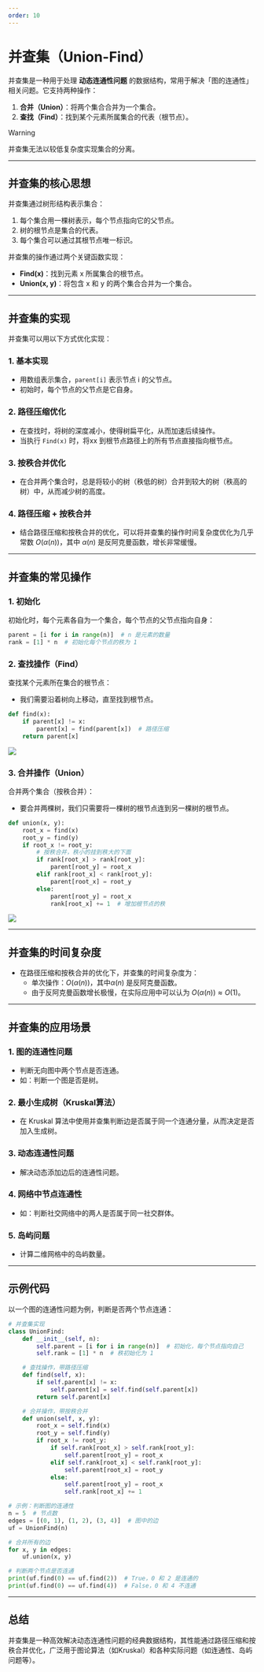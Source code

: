 ```yaml
---
order: 10
---
```


# **并查集（Union-Find）**

并查集是一种用于处理 **动态连通性问题** 的数据结构，常用于解决「图的连通性」相关问题。它支持两种操作：

1. **合并（Union）**：将两个集合合并为一个集合。
2. **查找（Find）**：找到某个元素所属集合的代表（根节点）。

>[!warning] 
>并查集无法以较低复杂度实现集合的分离。

---

## **并查集的核心思想**

并查集通过树形结构表示集合：

1. 每个集合用一棵树表示，每个节点指向它的父节点。
2. 树的根节点是集合的代表。
3. 每个集合可以通过其根节点唯一标识。

并查集的操作通过两个关键函数实现：

- **Find(x)**：找到元素 x 所属集合的根节点。
- **Union(x, y)**：将包含 x 和 y 的两个集合合并为一个集合。

---

## **并查集的实现**

并查集可以用以下方式优化实现：

### 1. 基本实现

- 用数组表示集合，`parent[i]` 表示节点 i 的父节点。
- 初始时，每个节点的父节点是它自身。

### 2. 路径压缩优化

- 在查找时，将树的深度减小，使得树扁平化，从而加速后续操作。
- 当执行 `Find(x)` 时，将xx 到根节点路径上的所有节点直接指向根节点。

### 3. 按秩合并优化

- 在合并两个集合时，总是将较小的树（秩低的树）合并到较大的树（秩高的树）中，从而减少树的高度。

### 4. 路径压缩 + 按秩合并

- 结合路径压缩和按秩合并的优化，可以将并查集的操作时间复杂度优化为几乎常数 $O(\alpha(n))$，其中 $\alpha(n)$ 是反阿克曼函数，增长非常缓慢。

---

## **并查集的常见操作**

### **1. 初始化**

初始化时，每个元素各自为一个集合，每个节点的父节点指向自身：

```python
parent = [i for i in range(n)]  # n 是元素的数量
rank = [1] * n  # 初始化每个节点的秩为 1
```

### **2. 查找操作（Find）**

查找某个元素所在集合的根节点：
- 我们需要沿着树向上移动，直至找到根节点。
```python
def find(x):
    if parent[x] != x:
        parent[x] = find(parent[x])  # 路径压缩
    return parent[x]
```

![](https://oi-wiki.org/ds/images/disjoint-set-find.svg)

### **3. 合并操作（Union）**

合并两个集合（按秩合并）：
- 要合并两棵树，我们只需要将一棵树的根节点连到另一棵树的根节点。
```python
def union(x, y):
    root_x = find(x)
    root_y = find(y)
    if root_x != root_y:
        # 按秩合并，秩小的挂到秩大的下面
        if rank[root_x] > rank[root_y]:
            parent[root_y] = root_x
        elif rank[root_x] < rank[root_y]:
            parent[root_x] = root_y
        else:
            parent[root_y] = root_x
            rank[root_x] += 1  # 增加根节点的秩
```

![](https://oi-wiki.org/ds/images/disjoint-set-merge.svg)

---

## **并查集的时间复杂度**

- 在路径压缩和按秩合并的优化下，并查集的时间复杂度为：
    - 单次操作：$O(\alpha(n))$，其中$\alpha(n)$ 是反阿克曼函数。
    - 由于反阿克曼函数增长极慢，在实际应用中可以认为 $O(\alpha(n)) \approx O(1)$。

---

## **并查集的应用场景**

### 1. **图的连通性问题**

- 判断无向图中两个节点是否连通。
- 如：判断一个图是否是树。

### 2. **最小生成树（Kruskal算法）**

- 在 Kruskal 算法中使用并查集判断边是否属于同一个连通分量，从而决定是否加入生成树。

### 3. **动态连通性问题**

- 解决动态添加边后的连通性问题。

### 4. **网络中节点连通性**

- 如：判断社交网络中的两人是否属于同一社交群体。

### 5. **岛屿问题**

- 计算二维网格中的岛屿数量。

---

## **示例代码**

以一个图的连通性问题为例，判断是否两个节点连通：

```python
# 并查集实现
class UnionFind:
    def __init__(self, n):
        self.parent = [i for i in range(n)]  # 初始化，每个节点指向自己
        self.rank = [1] * n  # 秩初始化为 1

    # 查找操作，带路径压缩
    def find(self, x):
        if self.parent[x] != x:
            self.parent[x] = self.find(self.parent[x])
        return self.parent[x]

    # 合并操作，带按秩合并
    def union(self, x, y):
        root_x = self.find(x)
        root_y = self.find(y)
        if root_x != root_y:
            if self.rank[root_x] > self.rank[root_y]:
                self.parent[root_y] = root_x
            elif self.rank[root_x] < self.rank[root_y]:
                self.parent[root_x] = root_y
            else:
                self.parent[root_y] = root_x
                self.rank[root_x] += 1

# 示例：判断图的连通性
n = 5  # 节点数
edges = [(0, 1), (1, 2), (3, 4)]  # 图中的边
uf = UnionFind(n)

# 合并所有的边
for x, y in edges:
    uf.union(x, y)

# 判断两个节点是否连通
print(uf.find(0) == uf.find(2))  # True，0 和 2 是连通的
print(uf.find(0) == uf.find(4))  # False，0 和 4 不连通
```

---

## **总结**

并查集是一种高效解决动态连通性问题的经典数据结构，其性能通过路径压缩和按秩合并优化，广泛用于图论算法（如Kruskal）和各种实际问题（如连通性、岛屿问题等）。
